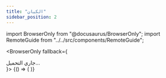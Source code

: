 ```yaml
---
title: "الكيان"
sidebar_position: 2
---
```


import BrowserOnly from "@docusaurus/BrowserOnly";
import RemoteGuide from "../../src/components/RemoteGuide";

<BrowserOnly fallback={<div>جاري التحميل…</div>}>
{() => (
<RemoteGuide filePath="docs/guide/my-first-application/creating-the-application/creating-module.md" />
)}
</BrowserOnly>
